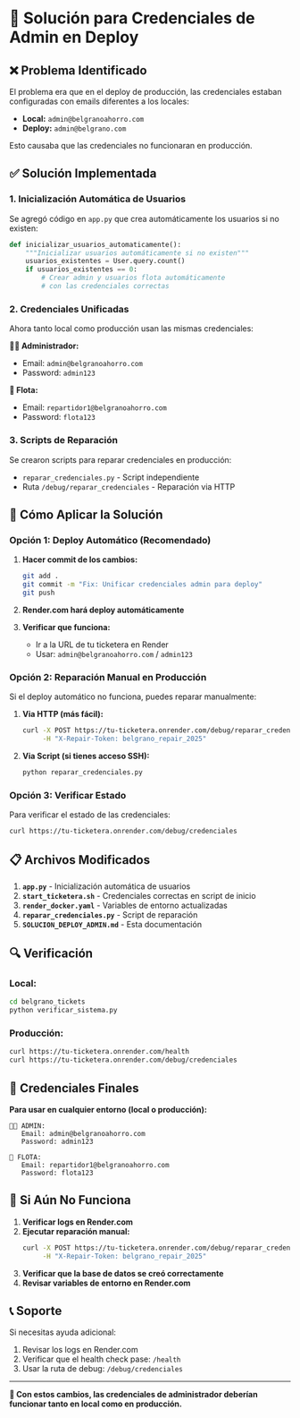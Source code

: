 # 🔧 Solución para Credenciales de Admin en Deploy

## ❌ Problema Identificado

El problema era que en el deploy de producción, las credenciales estaban configuradas con emails diferentes a los locales:

- **Local:** `admin@belgranoahorro.com`
- **Deploy:** `admin@belgrano.com`

Esto causaba que las credenciales no funcionaran en producción.

## ✅ Solución Implementada

### 1. **Inicialización Automática de Usuarios**

Se agregó código en `app.py` que crea automáticamente los usuarios si no existen:

```python
def inicializar_usuarios_automaticamente():
    """Inicializar usuarios automáticamente si no existen"""
    usuarios_existentes = User.query.count()
    if usuarios_existentes == 0:
        # Crear admin y usuarios flota automáticamente
        # con las credenciales correctas
```

### 2. **Credenciales Unificadas**

Ahora tanto local como producción usan las mismas credenciales:

**👨‍💼 Administrador:**
- Email: `admin@belgranoahorro.com`
- Password: `admin123`

**🚚 Flota:**
- Email: `repartidor1@belgranoahorro.com`
- Password: `flota123`

### 3. **Scripts de Reparación**

Se crearon scripts para reparar credenciales en producción:

- `reparar_credenciales.py` - Script independiente
- Ruta `/debug/reparar_credenciales` - Reparación via HTTP

## 🚀 Cómo Aplicar la Solución

### Opción 1: Deploy Automático (Recomendado)

1. **Hacer commit de los cambios:**
   ```bash
   git add .
   git commit -m "Fix: Unificar credenciales admin para deploy"
   git push
   ```

2. **Render.com hará deploy automáticamente**

3. **Verificar que funciona:**
   - Ir a la URL de tu ticketera en Render
   - Usar: `admin@belgranoahorro.com` / `admin123`

### Opción 2: Reparación Manual en Producción

Si el deploy automático no funciona, puedes reparar manualmente:

1. **Via HTTP (más fácil):**
   ```bash
   curl -X POST https://tu-ticketera.onrender.com/debug/reparar_credenciales \
        -H "X-Repair-Token: belgrano_repair_2025"
   ```

2. **Via Script (si tienes acceso SSH):**
   ```bash
   python reparar_credenciales.py
   ```

### Opción 3: Verificar Estado

Para verificar el estado de las credenciales:

```bash
curl https://tu-ticketera.onrender.com/debug/credenciales
```

## 📋 Archivos Modificados

1. **`app.py`** - Inicialización automática de usuarios
2. **`start_ticketera.sh`** - Credenciales correctas en script de inicio
3. **`render_docker.yaml`** - Variables de entorno actualizadas
4. **`reparar_credenciales.py`** - Script de reparación
5. **`SOLUCION_DEPLOY_ADMIN.md`** - Esta documentación

## 🔍 Verificación

### Local:
```bash
cd belgrano_tickets
python verificar_sistema.py
```

### Producción:
```bash
curl https://tu-ticketera.onrender.com/health
curl https://tu-ticketera.onrender.com/debug/credenciales
```

## 🎯 Credenciales Finales

**Para usar en cualquier entorno (local o producción):**

```
👨‍💼 ADMIN:
   Email: admin@belgranoahorro.com
   Password: admin123

🚚 FLOTA:
   Email: repartidor1@belgranoahorro.com
   Password: flota123
```

## 🚨 Si Aún No Funciona

1. **Verificar logs en Render.com**
2. **Ejecutar reparación manual:**
   ```bash
   curl -X POST https://tu-ticketera.onrender.com/debug/reparar_credenciales \
        -H "X-Repair-Token: belgrano_repair_2025"
   ```
3. **Verificar que la base de datos se creó correctamente**
4. **Revisar variables de entorno en Render.com**

## 📞 Soporte

Si necesitas ayuda adicional:
1. Revisar los logs en Render.com
2. Verificar que el health check pase: `/health`
3. Usar la ruta de debug: `/debug/credenciales`

---

**🎉 Con estos cambios, las credenciales de administrador deberían funcionar tanto en local como en producción.**
